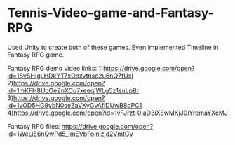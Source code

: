 # Tennis-Video-game-and-Fantasy-RPG
Used Unity to create both of these games. Even implemented Timeline in Fantasy RPG game.


Fantasy RPG demo video links:
1)https://drive.google.com/open?id=1SvSHIgLHDkYT7xOoxvtnsc2u6nQ7fUxj
2)https://drive.google.com/open?id=1mKFH8UcOeZnXCu7xeeqjWLg5z1suLpBr
3)https://drive.google.com/open?id=1vOD5HG8ybN0seZaVXyGvAflDUwB8oPC1
4)https://drive.google.com/open?id=1vFJrzt-0IaD3iX8wMKjJ0iYremaYXcMJ


Fantasy RPG files:
https://drive.google.com/open?id=1WeLiE6nQwPd5_imEVbFoinizjd2VmtGV

